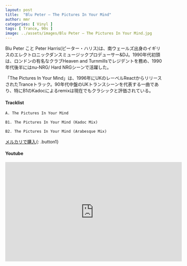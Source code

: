 ```yaml
---
layout: post
title:  "Blu Peter – The Pictures In Your Mind"
author: mmr
categories: [ Vinyl ]
tags: [ Trance, 90s ]
image: ../assets/images/Blu Peter – The Pictures In Your Mind.jpg
---
```


Blu Peter こと Peter Harris(ピーター・ハリス)は、南ウェールズ出身のイギリスのエレクトロニックダンスミュージックプロデューサー&DJ。1990年代初頭は、ロンドンの有名なクラブHeaven and Turnmillsでレジデントを務め、1990年代後半にはnu-NRG/ Hard NRGシーンで活躍した。

「The Pictures In Your Mind」は、1996年にUKのレーベルReactからリリースされたTranceトラック。90年代中盤のUKトランスシーンを代表する一曲であり、特にB1のKadocによるremixは現在でもクラシックと評価されている。

#### Tracklist
```md
A. The Pictures In Your Mind

B1. The Pictures In Your Mind (Kadoc Mix)

B2. The Pictures In Your Mind (Arabesque Mix)
```

[メルカリで購入](https://jp.mercari.com/item/m87796937461?afid=6142608987){: .button1}

#### Youtube
<iframe width="560" height="315" src="https://www.youtube.com/embed/0tTc5hQBQ_s?si=RowDnVZGgoISumwH" title="YouTube video player" frameborder="0" allow="accelerometer; autoplay; clipboard-write; encrypted-media; gyroscope; picture-in-picture; web-share" referrerpolicy="strict-origin-when-cross-origin" allowfullscreen></iframe>